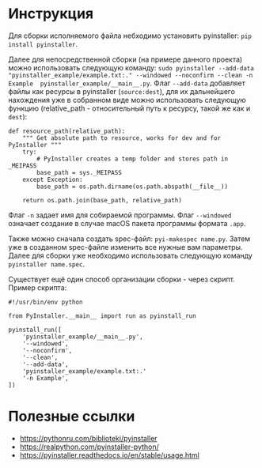 # Инструкция
Для сборки исполняемого файла небходимо установить pyinstaller:
`pip install pyinstaller`.

Далее для непосредственной сборки (на примере данного проекта) можно использовать следующую команду:
`sudo pyinstaller --add-data "pyinstaller_example/example.txt:." --windowed --noconfirm --clean -n Example  pyinstaller_example/__main__.py`.
Флаг `--add-data` добавляет файлы как ресурсы в pyinstaller (`source:dest`), для их дальнейшего нахождения уже в собранном
виде можно использовать следующую функцию (relative_path - относительный путь к ресурсу, такой же как и `dest`):
```
def resource_path(relative_path):
    """ Get absolute path to resource, works for dev and for PyInstaller """
    try:
        # PyInstaller creates a temp folder and stores path in _MEIPASS
        base_path = sys._MEIPASS
    except Exception:
        base_path = os.path.dirname(os.path.abspath(__file__))

    return os.path.join(base_path, relative_path)
```
Флаг `-n` задает имя для собираемой программы. Флаг `--windowed` означает создание в случае
macOS пакета программы формата `.app`.

Также можно сначала создать spec-файл: `pyi-makespec name.py`. Затем уже в созданном
spec-файле изменить все нужные вам параметры. Далее для сборки уже необходимо использовать
следующую команду `pyinstaller name.spec`.

Существует ещё один способ организации сборки - через скрипт. Пример скрипта:
```
#!/usr/bin/env python

from PyInstaller.__main__ import run as pyinstall_run

pyinstall_run([
    'pyinstaller_example/__main__.py',
    '--windowed',
    '--noconfirm',
    '--clean',
    '--add-data',
    'pyinstaller_example/example.txt:.'
    '-n Example',
])

```

# Полезные ссылки
- https://pythonru.com/biblioteki/pyinstaller
- https://realpython.com/pyinstaller-python/
- https://pyinstaller.readthedocs.io/en/stable/usage.html 